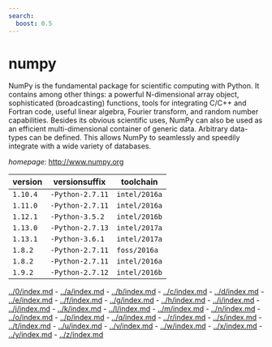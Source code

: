 ```yaml
---
search:
  boost: 0.5
---
```

# numpy

NumPy is the fundamental package for scientific computing with Python. It contains among other things:  a powerful N-dimensional array object, sophisticated (broadcasting) functions, tools for integrating C/C++ and Fortran  code, useful linear algebra, Fourier transform, and random number capabilities. Besides its obvious scientific uses,  NumPy can also be used as an efficient multi-dimensional container of generic data. Arbitrary data-types can be   defined. This allows NumPy to seamlessly and speedily integrate with a wide variety of databases.

*homepage*: <http://www.numpy.org>

version | versionsuffix | toolchain
--------|---------------|----------
``1.10.4`` | ``-Python-2.7.11`` | ``intel/2016a``
``1.11.0`` | ``-Python-2.7.11`` | ``intel/2016a``
``1.12.1`` | ``-Python-3.5.2`` | ``intel/2016b``
``1.13.0`` | ``-Python-2.7.13`` | ``intel/2017a``
``1.13.1`` | ``-Python-3.6.1`` | ``intel/2017a``
``1.8.2`` | ``-Python-2.7.11`` | ``foss/2016a``
``1.8.2`` | ``-Python-2.7.11`` | ``intel/2016a``
``1.9.2`` | ``-Python-2.7.12`` | ``intel/2016b``

[../0/index.md](0) - [../a/index.md](a) - [../b/index.md](b) - [../c/index.md](c) - [../d/index.md](d) - [../e/index.md](e) - [../f/index.md](f) - [../g/index.md](g) - [../h/index.md](h) - [../i/index.md](i) - [../j/index.md](j) - [../k/index.md](k) - [../l/index.md](l) - [../m/index.md](m) - [../n/index.md](n) - [../o/index.md](o) - [../p/index.md](p) - [../q/index.md](q) - [../r/index.md](r) - [../s/index.md](s) - [../t/index.md](t) - [../u/index.md](u) - [../v/index.md](v) - [../w/index.md](w) - [../x/index.md](x) - [../y/index.md](y) - [../z/index.md](z)

